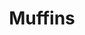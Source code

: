 ---
layout: recette
categories: [recettes]
hidden: true
lang: fr
sitemap: true
title: Muffins
type: sucre
recettes:
  Nature:
    utensils:
      - tamis
      - saladier
      - fouet
      - spatule-silicone
      - moule-muffins
    yield: 6
    ingredients: 
      - nom: farine blanche
        qte: 150
        unite: gr
      - nom: levure chimique
        qte: 4
        unite: gr
      - nom: sucre glace
        qte: 120
        unite: gr
      - nom: sel
        qte: 2
        unite: gr
      - nom: oeufs 
        qte: 2
        variable: true
      - nom: huile neutre
        qte: 120
        unite: gr
      - nom: lait
        qte: 50
        unite: gr
      - nom: vanille liquide
    preconditions:
      - Préchauffer le four à 160°C
    etapes:
      - label: Préparation
        details:
        - Tamiser la farine, la levure, le sucre et le sel dans un saladier
        - Fouetter les oeufs, le lait, l'huile et l'extrait de vanille dans un autre saladier
        - Tout incorporer ensemble
        - Verser la préparation dans le moule à muffins
      - label: Cuisson
        emoji: 🔥
        details:
          - Cuire 35 minutes à 160°C
  Chocolat:
    utensils:
      - casserole
      - saladier
      - spatule-silicone
      - batteur-elec
      - moule-muffins
    yield: 6 
    ingredients: 
    - nom: oeufs 
      qte: 2
      variable: true
    - nom: poudre d'amandes
      qte: 55
      unite: gr
    - nom: beurre
      qte: 55
      unite: gr
    - nom: sucre glace
      qte: 40
      unite: gr
    - nom: chocolat noir
      qte: 100
      unite: gr
    - nom: amaretto
      qte: 10
      unite: gr
    preconditions:
      - Préchauffer le four à 180°C
      - Séparer les blancs des jaunes
    etapes:
      - label: Préparation
        details:
          - Faire fondre le chocolat et le beurre
          - Réserver 10 minutes afin que le mélange ne soit pas trop chaud
          - Incorporer la moitié du sucre
          - Incorporer les jaunes
          - Incorporer la poudre d'amandes et l'amaretto
          - Battre les blancs en neige tout en ajoutant l'autre moitié du sucre
          - Incorporer les blancs 
          - Verser la préparation dans le moule à muffins
      - label: Cuisson
        emoji: 🔥
        details:
          - Cuire 20 minutes à 180°C
  Citron:
    utensils:
      - spatule-silicone
      - saladier
      - fouet
      - moule-muffins
    yield: 6
    ingredients: 
      - nom: oeufs 
        qte: 2
        variable: true
      - nom: farine blanche
        qte: 100
        unite: gr
      - nom: beurre
        qte: 110
        unite: gr
      - nom: sucre glace
        qte: 120
        unite: gr
      - nom: zestes de citron
        qte: 1
        unite: cuillère à café
      - nom: jus de citron
        qte: 20
        unite: gr
    preconditions:
      - Préchauffer le four à 180°C
    etapes:
      - label: Préparation
        details:
          - Mélanger le sucre glace, le beurre fondu et les zestes de citron à l'aide d'une spatule silicone
          - Incorporer la farine en deux fois
          - Dans un autre saladier fouetter les oeufs et le jus de citron
          - Tout mélanger au fouet
          - Verser la préparation dans le moule à muffins
      - label: Cuisson
        emoji: 🔥
        details: 
          - Cuire 20 minutes à 180°C
---